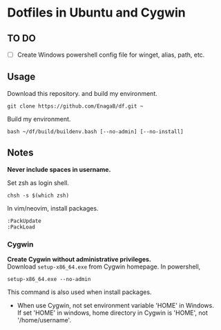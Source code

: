 # Dotfiles in Ubuntu and Cygwin
## TO DO
- [ ] Create Windows powershell config file for winget, alias, path, etc.

## Usage

Download this repository. and build my environment.
```
git clone https://github.com/EnagaB/df.git ~
```
Build my environment.
```
bash ~/df/build/buildenv.bash [--no-admin] [--no-install]
```

## Notes

**Never include spaces in username.**

Set zsh as login shell.
```
chsh -s $(which zsh)
```
In vim/neovim, install packages.
```
:PackUpdate
:PackLoad
```

### Cygwin
**Create Cygwin without administrative privileges.**<br>
Download `setup-x86_64.exe` from Cygwin homepage. In powershell,
```
setup-x86_64.exe --no-admin
```
This command is also used when install packages.

- When use Cygwin, not set environment variable 'HOME' in Windows.<br>
If set 'HOME' in windows, home directory in Cygwin is 'HOME', not '/home/username'.

<!-- end -->
